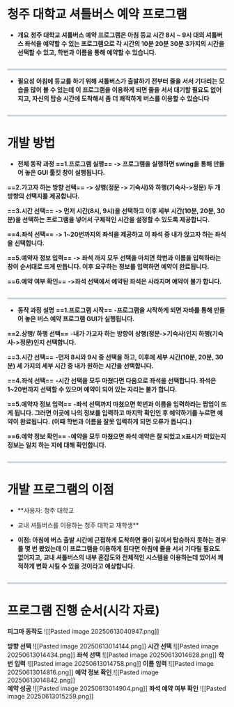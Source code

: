 # **청주 대학교 셔틀버스 예약 프로그램**
- **개요**
**청주 대학교 셔틀버스 예약 프로그램은 아침 등교 시간 8시 ~ 9시 대의 셔틀버스 좌석을 예약할 수 있는 프로그램으로 각 시간의 10분 20분 30분  3가지의 시간을 선택할 수 있고, 학번과 이름을 통해 예약할 수 있습니다.**

<div style="border-top: 4px solid #cbd5e0; margin-top: 2em; margin-bottom: 1em;"></div>

- **필요성**
**아침에 등교를 하기 위해 셔틀버스가 출발하기 전부터 줄을 서서 기다리는 모습을 많이 볼 수 있는데 이 프로그램을 이용하게 되면 줄을 서서 대기할 필요도 없어지고, 자신의 탑승 시간에 도착해서 좀 더 쾌적하게 버스를 이용할 수 있습니다**

<div style="border-top: 4px solid #cbd5e0; margin-top: 2em; margin-bottom: 1em;"></div>

# 개발 방법

- **전체 동작 과정**
**==1.프로그램 실행==**
**-> 프로그램을 실행하면 swing을 통해 만들어 놓은 GUI 툴킷 창이 실행됩니다.**

**==2.가고자 하는 방향 선택==**
**-> 상행(정문 -> 기숙사)와 하행(기숙사->정문) 두 개 방향의 선택지를 제공합니다.**

**==3.시간 선택==**
**-> 먼저 시간(8시, 9시)을 선택하고 이후 세부 시간(10분, 20분, 30분)을 선택하는 프로그램을 넣어서 구체적인 시간을 설정할 수 있도록 제공합니다.**

**==4.좌석 선택==**
**-> 1~20번까지의 좌석을 제공하고 이 좌석 중 내가 앉고자 하는 좌석을 선택합니다.**

**==5.예약자 정보 입력==**
**-> 좌석 까지 모두 선택을 마치면 학번과 이름을 입력하라는 창이 순서대로 뜨게 만듭니다. 이후 요구하는 정보를 입력하면 예약이 완료됩니다.**

**==6.예약 여부 확인==**
**->좌석 선택에서 예약된 좌석은 사라지며 예약이 불가 합니다.**

<div style="border-top: 4px solid #cbd5e0; margin-top: 2em; margin-bottom: 1em;"></div>

- **동작 과정 설명**
**==1.프로그램 시작==**
**-프로그램을 시작하게 되면 자바를 통해 만들어 놓은 버스 예약 프로그램 GUI가 실행됩니다.**

**==2.상행/ 하행 선택==**
**-내가 가고자 하는 방향이 상행(정문->기숙사)인지 하행(기숙사->정문)인지 선택합니다.**

**==3.시간 선택==**
**-먼저 8시와 9시 중 선택을 하고, 이후에 세부 시간(10분, 20분, 30분) 세 가지의 세부 시간 중 내가 원하는 시간을 선택합니다.**

**==4.좌석 선택==**
**-시간 선택을 모두 마쳤다면 다음으로 좌석을 선택합니다. 좌석은 1~20번까지 선택할 수 있으며 예약이 되어 있는 자리는 불가 합니다.**

**==5.예약자 정보 입력==** 
**-좌석 선택까지 마쳤으면 학번과 이름을 입력하라는 팝업이 뜨게 됩니다. 그러면 이곳에 나의 정보를 입력하고 마지막 확인인 후 예약하기를 누르면 예약이 완료됩니다.**
**(이때 학번과 이름을 잘못 입력하게 되면 오류가 뜹니다.)**

**==6.예약 정보 확인==**
**-예약을 모두 마쳤으면 좌석 예약은 잘 되었고 x표시가 떠있는지 정보는 일치 하는 지에 대해 확인합니다.**

<div style="border-top: 4px solid #cbd5e0; margin-top: 2em; margin-bottom: 1em;"></div>

# **개발 프로그램의 이점**

- **사용자: 청주 대학교
- 교내 셔틀버스를 이용하는 청주 대학교 재학생**

- **이점: 아침에 버스 출발 시간에 근접하게 도착하면 줄이 길이서 탑승하지 못하는 경우를 몇 번 봤었는데 이 프로그램을 이용하게 된다면 아침에 줄을 서서 기다릴 필요도 없어지고, 교내 셔틀버스의 내부 혼잡도와 전체적인 시스템을 이용하는데 있어서 쾌적하게 변화 시킬 수 있을 것이라고 예상합니다.**

<div style="border-top: 4px solid #cbd5e0; margin-top: 2em; margin-bottom: 1em;"></div>

# 프로그램 진행 순서(시각 자료)
**피그마 동작도**
![[Pasted image 20250613040947.png]]

**방향 선택**
![[Pasted image 20250613014144.png]]
**시간 선택**
![[Pasted image 20250613014434.png]]
**좌석 선택**
![[Pasted image 20250613014628.png]]
**학번 입력**
![[Pasted image 20250613014758.png]]
**이름 입력**
![[Pasted image 20250613014816.png]]
**예약 정보 확인**
![[Pasted image 20250613014842.png]]  
**예약 성공** 
![[Pasted image 20250613014904.png]]
**좌석 예약 여부 확인**
![[Pasted image 20250613015259.png]]
